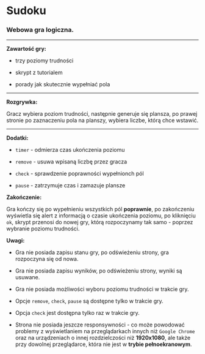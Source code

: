 # Sudoku
### Webowa gra logiczna. ###
****
**Zawartość gry:**

* trzy poziomy trudności

* skrypt z tutorialem

* porady jak skutecznie wypełniać pola

****
**Rozgrywka:**

Gracz wybiera poziom trudności, następnie generuje się plansza, po prawej stronie po zaznaczeniu pola na planszy, wybiera liczbe, którą chce wstawić. 


****
**Dodatki:**

* `timer` - odmierza czas ukończenia poziomu

* `remove` - usuwa wpisaną liczbę przez gracza

* `check` - sprawdzenie poprawności wypełnionch pól

* `pause` - zatrzymuje czas i zamazuje plansze

**Zakończenie:**

Gra kończy się po wypełnieniu wszystkich pól **poprawnie**, po zakończeniu wyświetla się alert z informacją o czasie ukończenia poziomu, po kliknięciu `ok`, skrypt przenosi do nowej gry, którą rozpoczynamy tak samo - poprzez wybranie poziomu trudności.

**Uwagi:**
* Gra nie posiada zapisu stanu gry, po odświeżeniu strony, gra rozpoczyna się od nowa.
  
* Gra nie posiada zapisu wyników, po odświeżeniu strony, wyniki są usuwane.
  
* Gra nie posiada możliwości wyboru poziomu trudności w trakcie gry.
  
* Opcje `remove`, `check`, `pause` są dostępne tylko w trakcie gry.
  
* Opcja `check` jest dostępna tylko raz w trakcie gry.
  
* Strona nie posiada jeszcze responsywności - co może powodować problemy z wyświetlaniem na przeglądarkach innych niż `Google Chrome` oraz na urządzeniach o innej rozdzielczości niż **1920x1080**, ale także przy dowolnej przeglądarce, która nie jest w **trybie pełnoekranowym**.
